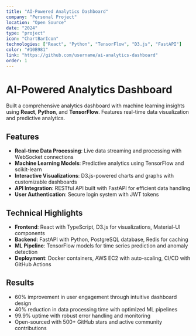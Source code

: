 ```yaml
---
title: "AI-Powered Analytics Dashboard"
company: "Personal Project"
location: "Open Source"
date: "2024"
type: "project"
icon: "ChartBarIcon"
technologies: ["React", "Python", "TensorFlow", "D3.js", "FastAPI"]
color: "#10B981"
link: "https://github.com/username/ai-analytics-dashboard"
order: 1
---
```


# AI-Powered Analytics Dashboard

Built a comprehensive analytics dashboard with machine learning insights using **React**, **Python**, and **TensorFlow**. Features real-time data visualization and predictive analytics.

## Features

- **Real-time Data Processing**: Live data streaming and processing with WebSocket connections
- **Machine Learning Models**: Predictive analytics using TensorFlow and scikit-learn
- **Interactive Visualizations**: D3.js-powered charts and graphs with customizable dashboards
- **API Integration**: RESTful API built with FastAPI for efficient data handling
- **User Authentication**: Secure login system with JWT tokens

## Technical Highlights

- **Frontend**: React with TypeScript, D3.js for visualizations, Material-UI components
- **Backend**: FastAPI with Python, PostgreSQL database, Redis for caching
- **ML Pipeline**: TensorFlow models for time series prediction and anomaly detection
- **Deployment**: Docker containers, AWS EC2 with auto-scaling, CI/CD with GitHub Actions

## Results

- 60% improvement in user engagement through intuitive dashboard design
- 40% reduction in data processing time with optimized ML pipelines
- 99.9% uptime with robust error handling and monitoring
- Open-sourced with 500+ GitHub stars and active community contributions 